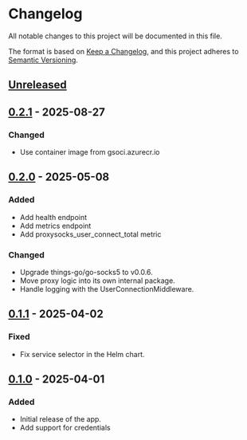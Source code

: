 # Changelog

All notable changes to this project will be documented in this file.

The format is based on [Keep a Changelog](https://keepachangelog.com/en/1.0.0/),
and this project adheres to [Semantic Versioning](https://semver.org/spec/v2.0.0.html).

## [Unreleased]

## [0.2.1] - 2025-08-27

### Changed

- Use container image from gsoci.azurecr.io

## [0.2.0] - 2025-05-08

### Added
- Add health endpoint
- Add metrics endpoint
- Add proxysocks_user_connect_total metric

### Changed

- Upgrade things-go/go-socks5 to v0.0.6.
- Move proxy logic into its own internal package.
- Handle logging with the UserConnectionMiddleware.

## [0.1.1] - 2025-04-02

### Fixed

- Fix service selector in the Helm chart.

## [0.1.0] - 2025-04-01

### Added

- Initial release of the app.
- Add support for credentials

[Unreleased]: https://github.com/giantswarm/proxysocks/compare/v0.2.1...HEAD
[0.2.1]: https://github.com/giantswarm/proxysocks/compare/v0.2.0...v0.2.1
[0.2.0]: https://github.com/giantswarm/proxysocks/compare/v0.1.1...v0.2.0
[0.1.1]: https://github.com/giantswarm/proxysocks/compare/v0.1.0...v0.1.1
[0.1.0]: https://github.com/giantswarm/proxysocks/releases/tag/v0.1.0
